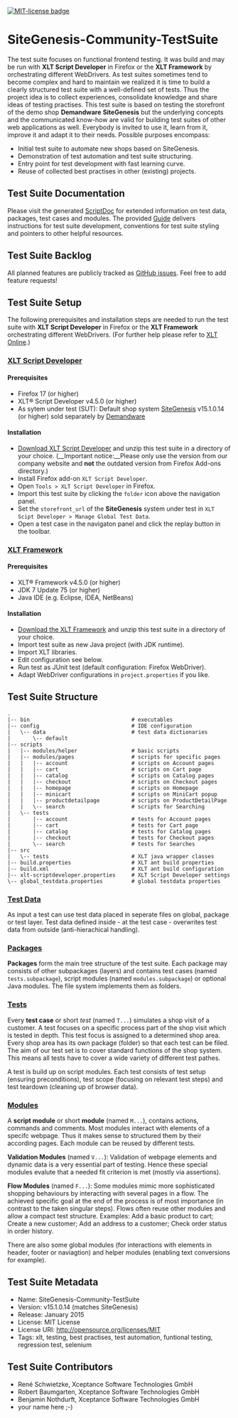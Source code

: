 <a href="http://github.com/dataduke/xlt-testsuite-documentation/blob/master/LICENSE.md" target="_blank"><img src="http://img.shields.io/badge/License-MIT-blue.svg" alt="MIT-license badge"></a>

# SiteGenesis-Community-TestSuite

The test suite focuses on functional frontend testing. It was build and may be run with __XLT Script Developer__ in Firefox or the __XLT Framework__ by orchestrating different WebDrivers. As test suites sometimes tend to become complex and hard to maintain we realized it is time to build a clearly structured test suite with a well-defined set of tests. Thus the project idea is to collect experiences, consolidate knowledge and share ideas of testing practises. This test suite is based on testing the storefront of the demo shop __Demandware__ __SiteGenesis__ but the underlying concepts and the communicated know-how are valid for building test suites of other web applications as well. Everybody is invited to use it, learn from it, improve it and adapt it to their needs. Possible purposes encompass:

- Initial test suite to automate new shops based on SiteGenesis.
- Demonstration of test automation and test suite structuring.
- Entry point for test development with fast learning curve.
- Reuse of collected best practises in other (existing) projects.

## Test Suite Documentation

Please visit the generated [ScriptDoc](http://dataduke.github.io/xlt-testsuite-documentation/scriptdoc/index.html) for extended information on test data, packages, test cases and modules. The provided [Guide](https://github.com/dataduke/xlt-testsuite-documentation/blob/gh-pages/GUIDE.md) delivers instructions for test suite development, conventions for test suite styling and pointers to other helpful resources.

## Test Suite Backlog

All planned features are publicly tracked as [GitHub issues](https://github.com/Xceptance/SiteGenesis-Community-TestSuite/issues). Feel free to add feature requests!

## Test Suite Setup

The following prerequisites and installation steps are needed to run the test suite with __XLT Script Developer__ in Firefox or the __XLT Framework__ orchestrating different WebDrivers. (For further help please refer to [XLT Online](https://lab.xceptance.de/releases/xlt/latest/).)

### [XLT Script Developer](https://lab.xceptance.de/releases/xlt/4.4.5/xlt-scriptdeveloper-4.4.5.xpi)

#### Prerequisites

- Firefox 17 (or higher)
- XLT&reg; Script Developer v4.5.0 (or higher)
- As sytem under test (SUT): Default shop system  [SiteGenesis](http://www.demandware.com/on/demandware.store/Sites-SiteGenesis-Site) v15.1.0.14 (or higher) sold separately by [Demandware](http://www.demandware.com/)

#### Installation

- [Download XLT Script Developer](https://lab.xceptance.de/releases/xlt/4.4.5/xlt-scriptdeveloper-4.4.5.xpi)  and unzip this test suite in a directory of your choice. (__Important notice:__Please only use the version from our company website and __not__ the outdated version from Firefox Add-ons directory.)
- Install Firefox add-on `XLT Script Developer`.
- Open `Tools > XLT Script Developer` in Firefox.
- Import this test suite by clicking the `folder` icon above the navigation panel.
- Set the `storefront_url` of the **SiteGenesis** system under test in `XLT Scipt Developer > Manage Global Test Data`.
- Open a test case in the navigaton panel and click the replay button in the toolbar.

### [XLT Framework](https://lab.xceptance.de/releases/xlt/4.4.5/xlt-4.4.5.zip)

#### Prerequisites

- XLT&reg; Framework v4.5.0 (or higher)
- JDK 7 Update 75 (or higher)
- Java IDE (e.g. Eclipse, IDEA, NetBeans)

#### Installation

- [Download the XLT Framework](https://www.xceptance.com/en/xlt/download.html) and unzip this test suite in a directory of your choice.
- Import test suite as new Java project (with JDK runtime).
- Import XLT libraries.
- Edit configuration see below.
- Run test as JUnit test (default configuration: Firefox WebDriver).
- Adapt WebDriver configurations in `project.properties` if you like.

## Test Suite Structure


    .
    |-- bin                                # executables
    |-- config                             # IDE configuration
    |   \-- data                           # test data dictionaries
    |       \-- default                    
    |-- scripts
    |   |-- modules/helper                 # basic scripts
    |   |-- modules/pages                  # scripts for specific pages
    |   |   |-- account                    # scripts on Account pages
    |   |   |-- cart                       # scripts on Cart page
    |   |   |-- catalog                    # scripts on Catalog pages
    |   |   |-- checkout                   # scripts on Checkout pages
    |   |   |-- homepage                   # scripts on Homepage
    |   |   |-- minicart                   # scripts on MiniCart popup
    |   |   |-- productdetailpage          # scripts on ProductDetailPage
    |   |   \-- search                     # scripts for Searching
    |   \-- tests
    |       |-- account                    # tests for Account pages
    |       |-- cart                       # tests for Cart page
    |       |-- catalog                    # tests for Catalog pages
    |       |-- checkout                   # tests for Checkout pages
    |       \-- search                     # tests for Searches
    |-- src
    |   \-- tests                          # XLT java wrapper classes
    |-- build.properties                   # XLT ant build properties
    |-- build.xml                          # XLT ant build configuration
    |-- xlt-scriptdeveloper.properties     # XLT Script Developer settings
    \-- global_testdata.properties         # global testdata properties


### [Test Data](http://dataduke.github.io/xlt-testsuite-documentation/scriptdoc/testdata.html)

As input a test can use test data placed in seperate files on global, package or test layer. Test data defined inside - at the test case - overwrites test data from outside (anti-hierachical handling).

### [Packages](http://dataduke.github.io/xlt-testsuite-documentation/scriptdoc/packages.html)

__Packages__ form the main tree structure of the test suite. Each package may consists of other subpackages (layers) and contains test cases (named `tests.subpackage`), script modules (named `modules.subpackage`) or optional Java modules. The file system implements them as folders. 

### [Tests](http://dataduke.github.io/xlt-testsuite-documentation/scriptdoc/tests.html)

Every __test case__ or short _test_ (named `T...`) simulates a shop visit of a customer. A test focuses on a specific process part of the shop visit which is tested in depth. This test focus is assigned to a determined shop area. Every shop area has its own package (folder) so that each test can be filed. The aim of our test set is to cover standard functions of the shop system. This means all tests have to cover a wide variety of different test pathes.

A test is build up on script modules. Each test consists of test setup (ensuring preconditions), test scope (focusing on relevant test steps) and test teardown (cleaning up of browser data).

### [Modules](http://dataduke.github.io/xlt-testsuite-documentation/scriptdoc/modules.html)

A __script module__ or short __module__ (named `M...`), contains actions, commands and comments. Most modules interact with elements of a specifc webpage. Thus it makes sense to structured them by their according pages. Each module can be reused by different tests.

__Validation Modules__ (named `V...`): Validation of webpage elements and dynamic data is a very essential part of testing. Hence these special modules evalute that a needed fit criterion is met (mostly via assertions).

__Flow Modules__ (named `F...`): Some modules mimic more sophisticated shopping behaviours by interacting with several pages in a flow. The achieved specific goal at the end of the process is of most importance (in contrast to the taken singular steps). Flows often reuse other modules and allow a compact test structure. Examples: Add a basic product to cart; Create a new customer; Add an address to a customer; Check order status in order history.

There are also some global modules (for interactions with elements in header, footer or naviagtion) and helper modules (enabling text conversions for example).

## Test Suite Metadata

- Name: SiteGenesis-Community-TestSuite
- Version: v15.1.0.14 (matches SiteGenesis)
- Release: January 2015
- License: MIT License
- License URI: http://opensource.org/licenses/MIT
- Tags: xlt, testing, best practises, test automation, funtional testing, regression test, selenium

## Test Suite Contributors

- René Schwietzke, Xceptance Software Technologies GmbH
- Robert Baumgarten, Xceptance Software Technologies GmbH
- Benjamin Nothdurft, Xceptance Software Technologies GmbH
- your name here ;-)
